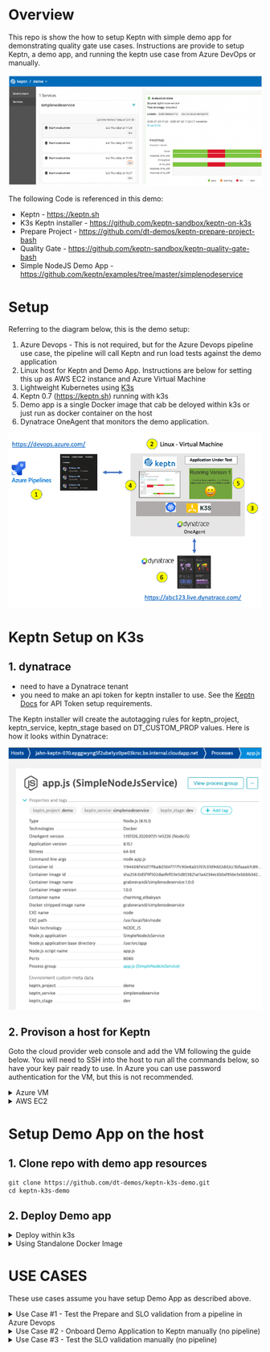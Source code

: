 # Overview

This repo is show the how to setup Keptn with simple demo app for demonstrating quality gate use cases.  Instructions are provide to setup Keptn, a demo app, and running the keptn use case from Azure DevOps or manually.

![bridge](./images/bridge.png)

The following Code is referenced in this demo:

* Keptn - https://keptn.sh
* K3s Keptn installer - https://github.com/keptn-sandbox/keptn-on-k3s
* Prepare Project - https://github.com/dt-demos/keptn-prepare-project-bash
* Quality Gate - https://github.com/keptn-sandbox/keptn-quality-gate-bash
* Simple NodeJS Demo App - https://github.com/keptn/examples/tree/master/simplenodeservice

# Setup

Referring to the diagram below, this is the demo setup:

1. Azure Devops - This is not required, but for the Azure Devops pipeline use case, the pipeline will call Keptn and run load tests against the demo application
1. Linux host for Keptn and Demo App. Instructions are below for setting this up as AWS EC2 instance and Azure Virtual Machine
1. Lightweight Kubernetes using [K3s](https://k3s.io/)
1. Keptn 0.7 (https://keptn.sh) running with k3s
1. Demo app is a single Docker image that cab be deloyed within k3s or just run as docker container on the host
1. Dynatrace OneAgent that monitors the demo application.

![setup](./images/setup.png)

# Keptn Setup on K3s

## 1. dynatrace

* need to have a Dynatrace tenant
* you need to make an api token for keptn installer to use.  See the [Keptn Docs](https://keptn.sh/docs/0.7.x/monitoring/dynatrace/install/#1-create-a-secret-with-required-credentials) for API Token setup requirements.

The Keptn installer will create the autotagging rules for keptn_project, keptn_service, keptn_stage based on DT_CUSTOM_PROP values. Here is how it looks within Dynatrace:

![app](./images/app.png)

## 2. Provison a host for Keptn

Goto the cloud provider web console and add the VM following the guide below.  You will need to SSH into the host to run all the commands below, so have your key pair ready to use.  In Azure you can use password authentication for the VM, but this is not recommended.

<details>
  <summary>Azure VM</summary>

  ### Add an instance with these settings

  * Ubuntu Server 18.04 LTS
  * Standard D2s v3 (2 vcpus, 8 GiB memory)
  * public inbound ports 80, 443, 22, 8080  (You can add 8080 after VM is running)
  * install the Dynatrace OneAgent on the VM (get commands from within the Dynatrace web UI)

  ### Setup required variables for the keptn-on-k3s installer
  
  *Create Dynatrace API Reference:* https://keptn.sh/docs/0.7.x/monitoring/dynatrace/install/#1-create-a-secret-with-required-credentials
  
  ```
  export DT_TENANT=YOUR TENANT WITHOUT THE HTTPS:// PREFIX (e.g. aaaaaaa.live.dynatrace.com)
  export DT_API_TOKEN=YOUR API TOKEN
  export PUBLIC_IP=$(curl -s http://checkip.amazonaws.com/) && echo "My Public IP = $PUBLIC_IP"
  ```
  
  ### download and run keptn-on-k3s installer script
  
  ```
  curl -Lsf https://raw.githubusercontent.com/keptn-sandbox/keptn-on-k3s/0.7.0/install-keptn-on-k3s.sh | bash -s - --ip $PUBLIC_IP --with-dynatrace --with-jmeter
  ```

  **NOTE: Be sure to save the URLs, Tokens, and Bridge passwords for later.**

</details>

<details>
  <summary>AWS EC2</summary>
  
  ### Add an instance with these settings
  
  * Amazon Linux 2 AMI (HVM), SSD Volume Type
  * t2.xlarge
  * Pick - Auto-assign Public IP 
  * 16 GB storage
  * open port 80, 443, 22, 8080

  <details>
    <summary>Setup keptn-on-k3s for No Certificate</summary>

      This will make the DNS use xip.ip, for example $PUBLIC_IP.xip.io
      
        ```
        export DT_TENANT=abc12345.live.dynatrace.com
        export DT_API_TOKEN=YOURTOKEN
        curl -Lsf https://raw.githubusercontent.com/keptn-sandbox/keptn-on-k3s/support-for-keptn-0-7/install-keptn-on-k3s.sh | bash -s - --provider aws --with-dynatrace --with-jmeter
        ```

      NOTE: Be sure to save the URLs, Tokens, and Bridge passwords for later.

  </details>

  <details>
    <summary>Setup keptn-on-k3s with Certificate</summary>

      Assumes you have a Route53 DNS pointing to the public IP. Example FQDN value: jahn-keptn.alliances.dynatracelabs.com

      ```
      export LE_STAGE=production
      export CERT_EMAIL=noreply@dynatrace.com 
      export DT_TENANT=YOUR TENANT WITHOUT THE HTTPS:// PREFIX (e.g. abc12345.live.dynatrace.com)
      export DT_API_TOKEN=YOURTOKEN
      curl -Lsf https://raw.githubusercontent.com/keptn-sandbox/keptn-on-k3s/support-for-keptn-0-7/install-keptn-on-k3s.sh | bash -s - --provider aws --with-dynatrace --with-jmeter --letsencrypt --fqdn YOUR-FQDN
      ```

      NOTE: Be sure to save the URLs, Tokens, and Bridge passwords for later.

  </details>

</details>

# Setup Demo App on the host

## 1. Clone repo with demo app resources

```
git clone https://github.com/dt-demos/keptn-k3s-demo.git
cd keptn-k3s-demo
```
  
## 2. Deploy Demo app 

<details>
  <summary>Deploy within k3s</summary>

  ### alias for kubectl -- I am lazy or efficient you decide :)

  ```
  alias k='k3s kubectl'
  alias kk='k3s kubectl -n keptn'
  alias kd='k3s kubectl -n dev'
  alias kubectl='k3s kubectl'
  ```

  ### install demo app and verify status and in a browser

  ```
  k apply -f simplenodeapp.yaml
  kd get pods
  kd get svc
  echo "APP_URL = http://$(curl -s http://checkip.amazonaws.com/):8080"
  ```
  
</details>
 
<details>
  <summary>Using Standalone Docker Image </summary>
  
  ### install docker

  Run these commands within the ec2 instance

  ```
  sudo yum update -y
  sudo amazon-linux-extras install docker
  sudo yum install docker
  sudo service docker start
  sudo usermod -a -G docker ec2-user
  docker info
  ```
  *Reference:* https://docs.aws.amazon.com/AmazonECS/latest/developerguide/docker-basics.html

  ### Start Sample Application

  Run this command to run the sample node app on port 8080

  ```
  sudo docker run -d -p 8080:8080 -e DT_CUSTOM_PROP="keptn_project=demo keptn_service=simplenodeservice keptn_stage=dev" grabnerandi/simplenodeservice:1.0.0 
  ```
  
  ### verify status and in a browser
  
  ```
  echo "APP_URL = http://$(curl -s http://checkip.amazonaws.com/):8080"
  ```

</details>


# USE CASES

These use cases assume you have setup Demo App as described above.

<details>
  <summary>Use Case #1 - Test the Prepare and SLO validation from a pipeline in Azure Devops</summary>

This example assumes you will be using Dynatrace as a [Keptn SLI provider](https://keptn.sh/docs/0.7.x/monitoring/dynatrace/sli_provider/).  This use case uses the Dockerized scripts from these projects:

* Prepare Project - https://github.com/dt-demos/keptn-prepare-project-bash
* Quality Gate - https://github.com/keptn-sandbox/keptn-quality-gate-bash

### 1. Create an Azure DevOps project called keptn-k3s

When the pipeline is setup, it will look like this:

![release](./images/release.png)

![pipeline](./images/pipeline.png)

### 2. Import a Git repository

From the repo page, choose `Import a Git repository` and choose `git` and URL of `https://github.com/dt-demos/keptn-k3s-demo.git`

### 3. Create a release pipeline

If prompted, pick an `empty job` template.

On the `add an artifact`, choose `Azure Repos Git`, `keptn-k3s` project, the repo created above called `keptn-k3s`, and master branch.
  
Keep the default artifact alias name of `keptn-k3s`

### 4. Add these as pipeline variables

Below are example values, adjust according your environment.  See [Prepare Project README](https://github.com/dt-demos/keptn-prepare-project-bash) and [Quality Gate README](https://github.com/keptn-sandbox/keptn-quality-gate-bash) files for more details.

```
KeptnApiUrl      = [your url e.g. https://xx.xx.xx.xx/api]
KeptnApiToken    = [your token]
KeptnProject     = demo
KeptnService     = simplenodeservice
KeptnStage       = dev
ProcessType      = [one of these values: ignore | fail_on_warning | pass_on_warning]
ShipyardFile     = /tmp/shipyard.yaml
SloFile          = /tmp/slo.yaml
DynatraceSliFile = /tmp/dynatrace-sli.yaml
```

When the variables are setup, it will look like this:

![variables](./images/variables.png)

### 5. Add a Powershell task to Prepare Keptn Project

Call the task `Keptn Prepare Project` with this code

```
docker run -i --env KEPTN_URL=$(KeptnApiUrl) --env KEPTN_TOKEN=$(KeptnApiToken) --env PROJECT=$(KeptnProject) --env SERVICE=$(KeptnService) --env STAGE=$(KeptnStage) --env SOURCE=Azure-DevOps --env SHIPYARD_FILE=$(ShipyardFile) --env SLO_FILE=$(SloFile) --env DYNATRACE_SLI_FILE=$(DynatraceSliFile) --env DEBUG=true -v /home/vsts/work/r1/a/_keptn-k3s:/tmp dtdemos/keptn-docker-tasks:0.1.0 prepareproject
```

NOTE: You may need to adjust the Docker mapping. This example uses the value from `System.DefaultWorkingDirectory` Azure Builtin [Release Variable](https://docs.microsoft.com/en-us/azure/devops/pipelines/release/variables?view=azure-devops&tabs=batch
)

### 6. Add a Powershell task to Capture Evaluation Start Time

Call the task `Set Test Start Time` with this code

```
$StartTime = (get-date).ToUniversalTime().toString("yyyy-MM-ddTHH:mm:ssZ")

Write-Host "==============================================================="
Write-Host "StartTime: "$StartTime
Write-Host "==============================================================="

Write-Host ("##vso[task.setvariable variable=StartTime]$StartTime")
```

### 7. Add a Bask task to Send Traffice

Call the task `Send Traffic` with this code

```
$(System.DefaultWorkingDirectory)/_keptn/sendtraffic.sh
http://IP TO YOUR HOST:8080 10
```

### 8. Add a Powershell task to Capture Evaluation Start Time

Call the task `Set Test End Time` with this code

```
$EndTime = (get-date).ToUniversalTime().toString("yyyy-MM-ddTHH:mm:ssZ")
Write-Host "==============================================================="
Write-Host "EndTime:   "$EndTime
Write-Host "==============================================================="

Write-Host ("##vso[task.setvariable variable=EndTime]$EndTime")
```

### 9. Add a Powershell task to call the Keptn Quality Gate

Call the task `Keptn Quality Gate` with this code

```
docker run -i --env KEPTN_URL=$(KeptnApiUrl) --env KEPTN_TOKEN=$(KeptnApiToken) --env START=$(StartTime) --env END=$(EndTime) --env PROJECT=$(KeptnProject) --env SERVICE=$(KeptnService) --env STAGE=$(KeptnStage) --env PROCESS_TYPE=$(ProcessType) --env SOURCE=Azure-DevOps --env DEBUG=true --env LABELS='{\"source\":\"Azure-DevOps-Inline\",\"buildId\":\"$(Release.ReleaseName)\"}' dtdemos/keptn-docker-tasks:0.1.0 qualitygate

```

### 10. Review results

Open up the Keptn Bridge in a browser and you should now see and monitor the evaluation under the project `simplenodeservice` and and a stage `dev`.

If you did not capture them earlier, use these command to get the URL and credentials:

```
echo "Bridge URL = https://bridge.keptn.$(curl -s http://checkip.amazonaws.com/).xip.io"
keptn configure bridge --output
```

</details>

<details>
  <summary>Use Case #2 - Onboard Demo Application to Keptn manually (no pipeline)</summary>

This set of steps prepares the the keptn project from a SSH session within the host.

### 1. Install the Keptn CLI 

Run this script provided by Keptn team and verify the CLI is on version 0.7

```
curl -sL https://get.keptn.sh | sudo -E bash
keptn version
```

### 2. Initialize CLI with your credentials

Setup required variables (post keptn install) for authorizing keptn CLI

```
export PUBLIC_IP=$(curl -s http://checkip.amazonaws.com/)
export KEPTN_API_URL="https://api.keptn.$PUBLIC_IP.xip.io"
export KEPTN_API_TOKEN=$(k3s kubectl get secret keptn-api-token -n keptn -ojsonpath='{.data.keptn-api-token}'  | base64 --decode )
echo "KEPTN_API_URL   = $KEPTN_API_URL"
echo "KEPTN_API_TOKEN = $KEPTN_API_TOKEN"
keptn auth --api-token "$KEPTN_API_TOKEN" --endpoint "$KEPTN_API_URL"
```

### 3. Onboard demo app to Keptn

Run manual commands to onboard project to keptn along with demo app resources files

```
keptn create project demo --shipyard=shipyard.yaml
keptn create service simplenodeservice --project=demo
keptn configure monitoring dynatrace --project=demo
keptn add-resource --project=demo --stage=dev --service=simplenodeservice --resource=slo.yaml --resourceUri=slo.yaml
keptn add-resource --project=demo --stage=dev --service=simplenodeservice --resource=sli.yaml --resourceUri=dynatrace/sli.yaml
```

### 4. Verify demo app onboarding

Open up the Keptn Bridge in a browser and you should now see the project `simplenodeservice` and and a stage `dev`

Use these command to get the URL and credentials:

```
echo "Bridge URL = https://bridge.keptn.$(curl -s http://checkip.amazonaws.com/).xip.io"
keptn configure bridge --output
```

</details>

<details>
  <summary>Use Case #3 - Test the SLO validation manually (no pipeline)</summary>


This assumes you have completed the Keptn Onbaording already. (i.e. USE CASE #1 or #2)

### 1. Send load and invoke the keptn `start-evaluation` event using the Keptn CLI

```
./sendtraffic.sh "http://localhost:8080" 150
keptn send event start-evaluation --project=demo --stage=dev --service=simplenodeservice
```

### 2. Open up the Keptn Bridge in a browser and you should now see and monitor the evaluation under the project `simplenodeservice` and and a stage `dev`

Use these command to get the URL and credentials:

```
echo "Bridge URL = https://bridge.keptn.$(curl -s http://checkip.amazonaws.com/).xip.io"
keptn configure bridge --output
```

This set of steps prepares the the keptn project and test the SLO validation all from the SSH session within the host.

</details>
